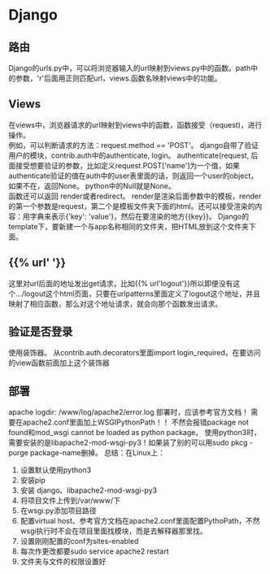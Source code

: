 # Django
## 路由
Django的urls.py中，可以将浏览器输入的url映射到views.py中的函数。path中的参数，'r'后面用正则匹配url，views.函数名映射views中的功能。  
## Views
在views中，浏览器请求的url映射到views中的函数，函数接受（request)，进行操作。  
例如，可以判断请求的方法：request.method == 'POST'。 django自带了验证用户的模块，contrib.auth中的authenticate, login。 authenticate(request, 后面接受想要验证的参数，比如定义request.POST['name']为一个值，如果authenticate验证的值在auth中的user表里面的话，则返回一个user的object，如果不在，返回None。 python中的Null就是None。    
函数还可以返回 render或者redirect。 render是渲染后面参数中的模板，render的第一个参数是request，第二个是模板文件夹下面的html。还可以接受渲染的内容：用字典来表示{'key': 'value'}，然后在要渲染的地方{{key}}。
Django的template下，要新建一个与app名称相同的文件夹，把HTML放到这个文件夹下面。  
## {{% url' '}}
这里对url后面的地址发出get请求，比如{{% url'logout'}}所以即便没有这个.../logout这个html页面，只要在urlpatterns里面定义了logout这个地址，并且映射了相应函数，那么对这个地址请求，就会向那个函数发出请求。
## 验证是否登录  
使用装饰器。 从contrib.auth.decorators里面import login_required，在要访问的view函数前面加上这个装饰器
## 部署
apache logdir: /www/log/apache2/error.log
部署时，应该参考官方文档！ 需要在apache2.conf里面加上WSGIPythonPath！！ 不然会报错package not found和mod_wsgi cannot be loaded as python package。
使用python3时，需要安装的是libapache2-mod-wsgi-py3！如果装了别的可以用sudo pkcg -purge package-name删掉。
总结：在Linux上：  
1. 设置默认使用python3
2. 安装pip
3. 安装 django、libapache2-mod-wsgi-py3
4. 将项目文件上传到/var/www/下
5. 在wsgi.py添加项目路径
6. 配置virtual host、参考官方文档在apache2.conf里面配置PythoPath，不然wsgi执行时不会在项目里面找模块，而是去解释器那里找。
7. 设置刚刚配置的conf为sites-enabled
8. 每次作更改都要sudo service apache2 restart
9. 文件夹与文件的权限设置好
